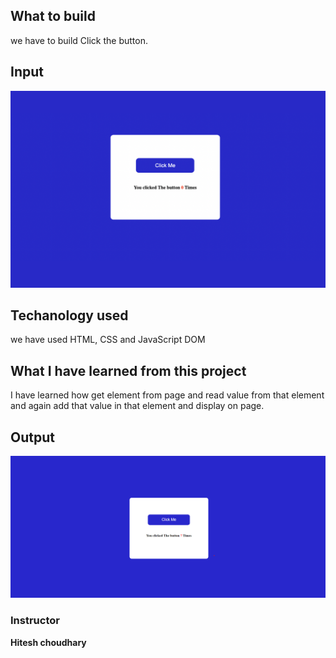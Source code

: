 ## What to build

we have to build Click the button.

## Input

![Click_the_button](./Image/Clicked_Me.png)

## Techanology used

we have used HTML, CSS and JavaScript DOM

## What I have learned from this project

I have learned how get element from page and read value from that element and again add that value in that element and display on page.

## Output

![Click_the_button](./Image/Click_me_Output.png)

### Instructor

**Hitesh choudhary**
